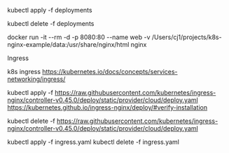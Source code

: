 kubectl apply -f deployments

kubectl delete -f deployments


docker run -it --rm -d -p 8080:80 --name web -v /Users/cj1/projects/k8s-nginx-example/data:/usr/share/nginx/html nginx


Ingress

  
k8s ingress https://kubernetes.io/docs/concepts/services-networking/ingress/

kubectl apply -f https://raw.githubusercontent.com/kubernetes/ingress-nginx/controller-v0.45.0/deploy/static/provider/cloud/deploy.yaml
https://kubernetes.github.io/ingress-nginx/deploy/#verify-installation

kubectl delete -f https://raw.githubusercontent.com/kubernetes/ingress-nginx/controller-v0.45.0/deploy/static/provider/cloud/deploy.yaml

kubectl apply -f ingress.yaml
kubectl delete -f ingress.yaml